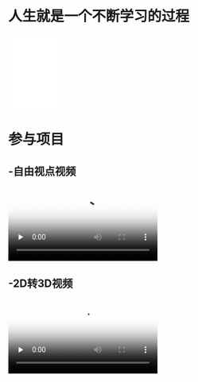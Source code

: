 # 人生就是一个不断学习的过程

<iframe 
    src="demo/demo2.mp4" 
    scrolling="no" 
    style="border:0;width:20%;height:auto;"
    allowfullscreen="true"> 
</iframe>

# 参与项目
## -自由视点视频

<video id="video" controls="" preload="none" poster="6dof">
      <source id="mp4" src="demo/demo2.mp4" type="video/mp4">
</video>

## -2D转3D视频

<video id="video1" controls="" preload="none" poster="3d">
      <source id="mp41" src="demo/demo1_1.mp4" type="video/mp4">
</video>
